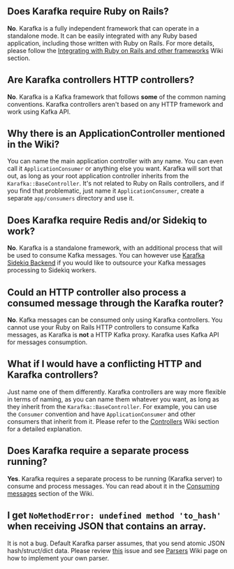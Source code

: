 ## Does Karafka require Ruby on Rails?

**No**. Karafka is a fully independent framework that can operate in a standalone mode. It can be easily integrated with any Ruby based application, including those written with Ruby on Rails. For more details, please follow the [Integrating with Ruby on Rails and other frameworks](https://github.com/karafka/karafka/wiki/Integrating-with-Ruby-on-Rails-and-other-frameworks) Wiki section.

## Are Karafka controllers HTTP controllers?

**No**. Karafka is a Kafka framework that follows __some__ of the common naming conventions. Karafka controllers aren't based on any HTTP framework and work using Kafka API.

## Why there is an ApplicationController mentioned in the Wiki?

You can name the main application controller with any name. You can even call it ```ApplicationConsumer``` or anything else you want. Karafka will sort that out, as long as your root application controller inherits from the ```Karafka::BaseController```. It's not related to Ruby on Rails controllers, and if you find that problematic, just name it ```ApplicationConsumer```, create a separate ```app/consumers``` directory and use it.

## Does Karafka require Redis and/or Sidekiq to work?

**No**. Karafka is a standalone framework, with an additional process that will be used to consume Kafka messages. You can however use [Karafka Sidekiq Backend](https://github.com/karafka/karafka-sidekiq-backend) if you would like to outsource your Kafka messages processing to Sidekiq workers.

## Could an HTTP controller also process a consumed message through the Karafka router?

**No**. Kafka messages can be consumed only using Karafka controllers. You cannot use your Ruby on Rails HTTP controllers to consume Kafka messages, as Karafka is **not** a HTTP Kafka proxy. Karafka uses Kafka API for messages consumption.

## What if I would have a conflicting HTTP and Karafka controllers?

Just name one of them differently. Karafka controllers are way more flexible in terms of naming, as you can name them whatever you want, as long as they inherit from the ```Karafka::BaseController```. For example, you can use the ```Consumer``` convention and have ```ApplicationConsumer``` and other consumers that inherit from it. Please refer to the [Controllers](https://github.com/karafka/karafka/wiki/Controllers) Wiki section for a detailed explanation.

## Does Karafka require a separate process running?

**Yes**. Karafka  requires a separate process to be running (Karafka server) to consume and process messages. You can read about it in the [Consuming messages](https://github.com/karafka/karafka/wiki/Consuming-messages) section of the Wiki.

## I get ```NoMethodError: undefined method 'to_hash'``` when receiving JSON that contains an array.

It is not a bug. Default Karafka parser assumes, that you send atomic JSON hash/struct/dict data. Please review [this](https://github.com/karafka/karafka/issues/223) issue and see [Parsers](https://github.com/karafka/karafka/wiki/Parsers) Wiki page on how to implement your own parser.